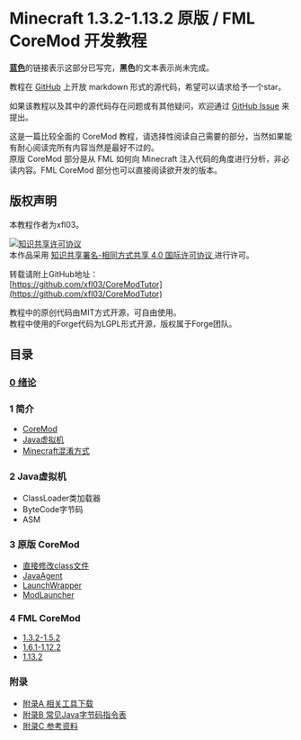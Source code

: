 # Minecraft 1.3.2-1.13.2 原版 / FML CoreMod 开发教程

[**蓝色**](#)的链接表示这部分已写完，**黑色**的文本表示尚未完成。

教程在 [GitHub](https://github.com/xfl03/CoreModTutor) 上开放 markdown 形式的源代码，希望可以请求给予一个star。

如果该教程以及其中的源代码存在问题或有其他疑问，欢迎通过 [GitHub Issue](https://github.com/xfl03/CoreModTutor/issues) 来提出。

这是一篇比较全面的 CoreMod 教程，请选择性阅读自己需要的部分，当然如果能有耐心阅读完所有内容当然是最好不过的。  
原版 CoreMod 部分是从 FML 如何向 Minecraft 注入代码的角度进行分析，非必读内容。FML CoreMod 部分也可以直接阅读欲开发的版本。

## 版权声明
本教程作者为xfl03。

<a rel="license" href="http://creativecommons.org/licenses/by-sa/4.0/">
    <img alt="知识共享许可协议" style="border-width:0" src="https://i.creativecommons.org/l/by-sa/4.0/88x31.png" />
</a><br />本作品采用
<a rel="license" href="http://creativecommons.org/licenses/by-sa/4.0/">
    知识共享署名-相同方式共享 4.0 国际许可协议
</a>进行许可。

转载请附上GitHub地址：  
[https://github.com/xfl03/CoreModTutor](https://github.com/xfl03/CoreModTutor)


教程中的原创代码由MIT方式开源，可自由使用。  
教程中使用的Forge代码为LGPL形式开源，版权属于Forge团队。

## 目录

### [0 绪论](0.md)

### 1 简介

* [CoreMod](1.1.md)
* [Java虚拟机](1.2.md)
* [Minecraft混淆方式](1.3.md)

### 2 Java虚拟机

* ClassLoader类加载器
* ByteCode字节码
* ASM

### 3 原版 CoreMod

* [直接修改class文件](3.1.md)
* [JavaAgent](3.2.md)
* [LaunchWrapper](3.3.md)
* [ModLauncher](3.4.md)

### 4 FML CoreMod

* [1.3.2-1.5.2](4.1.md)
* [1.6.1-1.12.2](4.2.md)
* [1.13.2](4.3.md)

### 附录

* [附录A 相关工具下载](附录A.md)
* [附录B 常见Java字节码指令表](附录B.md)
* [附录C 参考资料](附录C.md)